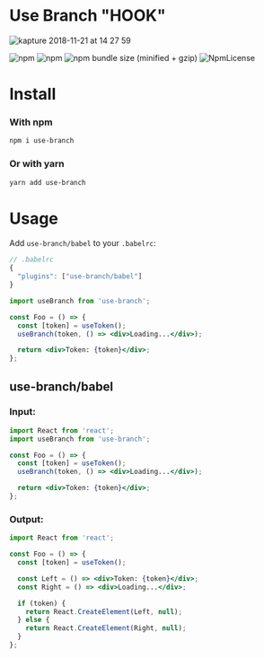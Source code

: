 # Use Branch "HOOK"

![kapture 2018-11-21 at 14 27 59](https://user-images.githubusercontent.com/15861257/48866831-d7236380-ed99-11e8-9e82-3be6e1d01233.gif)

![npm](https://img.shields.io/npm/dt/use-branch.svg)
![npm](https://img.shields.io/npm/v/use-branch.svg)
![npm bundle size (minified + gzip)](https://img.shields.io/bundlephobia/minzip/use-branch.svg)
![NpmLicense](https://img.shields.io/npm/l/use-branch.svg)

# Install

### With npm

```sh
npm i use-branch
```

### Or with yarn

```sh
yarn add use-branch
```

# Usage

Add `use-branch/babel` to your `.babelrc`:

```js
// .babelrc
{
  "plugins": ["use-branch/babel"]
}
```

```jsx
import useBranch from 'use-branch';
```

```jsx
const Foo = () => {
  const [token] = useToken();
  useBranch(token, () => <div>Loading...</div>);

  return <div>Token: {token}</div>;
};
```

## use-branch/babel

### Input:

```jsx
import React from 'react';
import useBranch from 'use-branch';

const Foo = () => {
  const [token] = useToken();
  useBranch(token, () => <div>Loading...</div>);

  return <div>Token: {token}</div>;
};
```

### Output:

```jsx
import React from 'react';

const Foo = () => {
  const [token] = useToken();

  const Left = () => <div>Token: {token}</div>;
  const Right = () => <div>Loading...</div>;

  if (token) {
    return React.CreateElement(Left, null);
  } else {
    return React.CreateElement(Right, null);
  }
};
```
